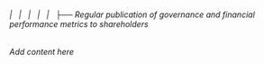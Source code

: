 ###### |   |   |   |   |   ├── Regular publication of governance and financial performance metrics to shareholders

*Add content here*